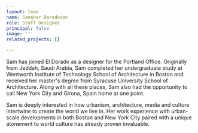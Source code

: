 ```yaml
---
layout: team
name: Samaher Baredooan
role: Staff Designer
principal: false
image: ''
related_projects: []

---
```

Sam has joined El Dorado as a designer for the Portland Office. Originally from Jeddah, Saudi Arabia, Sam completed her undergraduate study at Wentworth Institute of Technology School of Architecture in Boston and received her master's degree from Syracuse University School of Architecture. Along with all these places, Sam also had the opportunity to call New York City and Girona, Spain home at one point.  
  
Sam is deeply interested in how urbanism, architecture, media and culture intertwine to create the world we live in. Her work experience with urban-scale developments in both Boston and New York City paired with a unique atonement to world culture has already proven invaluable.